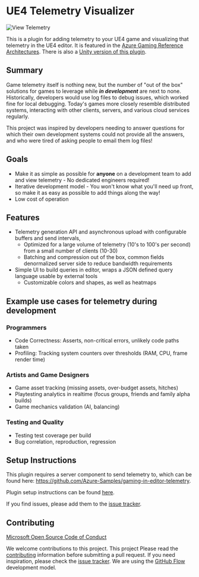 # UE4 Telemetry Visualizer
![View Telemetry](docs/images/points.png)

This is a plugin for adding telemetry to your UE4 game and visualizing that telemetry in the UE4 editor. It is featured in the [Azure Gaming Reference Architectures](https://docs.microsoft.com/en-us/gaming/azure/reference-architectures/analytics-in-editor-debugging). There is also a [Unity version of this plugin](https://github.com/Microsoft/UnityTelemetryVisualizer). 

## Summary
Game telemetry itself is nothing new, but the number of "out of the box" solutions for games to leverage while ___in development___ are next to none.  Historically, developers would use log files to debug issues, which worked fine for local debugging. Today's games more closely resemble distributed systems, interacting with other clients, servers, and various cloud services regularly.

This project was inspired by developers needing to answer questions for which their own development systems could not provide all the answers, and who were tired of asking people to email them log files!

## Goals
* Make it as simple as possible for __anyone__ on a development team to add and view telemetry - No dedicated engineers required!
* Iterative development model - You won't know what you'll need up front, so make it as easy as possible to add things along the way!
* Low cost of operation

## Features
* Telemetry generation API and asynchronous upload with configurable buffers and send intervals,
  * Optimized for a large volume of telemetry (10's to 100's per second) from a small number of clients (10-30)
  * Batching and compression out of the box, common fields denormalized server side to reduce bandwidth requirements
* Simple UI to build queries in editor, wraps a JSON defined query language usable by external tools
  * Customizable colors and shapes, as well as heatmaps

## Example use cases for telemetry during development
### Programmers
* Code Correctness: Asserts, non-critical errors, unlikely code paths taken
* Profiling: Tracking system counters over thresholds (RAM, CPU, frame render time)

### Artists and Game Designers
* Game asset tracking (missing assets, over-budget assets, hitches)
* Playtesting analytics in realtime (focus groups, friends and family alpha builds)
* Game mechanics validation (AI, balancing) 

### Testing and Quality
* Testing test coverage per build
* Bug correlation, reproduction, regression


## Setup Instructions
This plugin requires a server component to send telemetry to, which can be found here: https://github.com/Azure-Samples/gaming-in-editor-telemetry.

Plugin setup instructions can be found [here](docs/UE4_Instructions.md).

If you find issues, please add them to the [issue tracker](https://github.com/Microsoft/UE4TelemetryVisualizer/issues). 

## Contributing
[Microsoft Open Source Code of Conduct](https://opensource.microsoft.com/codeofconduct)

We welcome contributions to this project.  This project  Please read the [contributing](/CONTRIBUTING.md) information before submitting a pull request. If you need inspiration, please check the [issue tracker](https://github.com/Microsoft/UE4TelemetryVisualizer/issues). We are using the [GitHub Flow](https://guides.github.com/introduction/flow/) development model.
